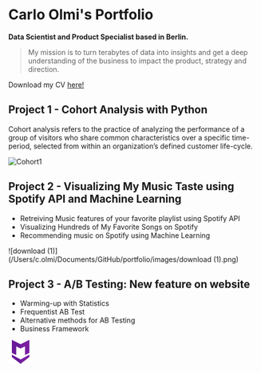 # Carlo Olmi's Portfolio

**Data Scientist and Product Specialist based in Berlin.**

> My mission is to turn terabytes of data into insights and get a deep understanding of the business to impact the product, strategy and direction.

Download my CV [here!](https://www.google.com)

## Project 1 - Cohort Analysis with Python

Cohort analysis refers to the practice of analyzing the performance of a group of visitors who share common characteristics over a specific time-period, selected from within an organization’s defined customer life-cycle.



![Cohort1](https://cdn-images-1.medium.com/max/1600/1*ikx5gxCWz2jpuDkim32M-A.png)

 



## Project 2 - Visualizing My Music Taste using Spotify API and Machine Learning

- Retreiving Music features of your favorite playlist using Spotify API
- Visualizing Hundreds of My Favorite Songs on Spotify
- Recommending music on Spotify using Machine Learning

![download (1)](/Users/c.olmi/Documents/GitHub/portfolio/images/download (1).png)





## Project 3 - **A/B Testing: New feature on website**

- Warming-up with Statistics
- Frequentist AB Test
- Alternative methods for AB Testing
- Business Framework

![alt text](https://github.com/adam-p/markdown-here/raw/master/src/common/images/icon48.png "Logo Title Text 1")

 